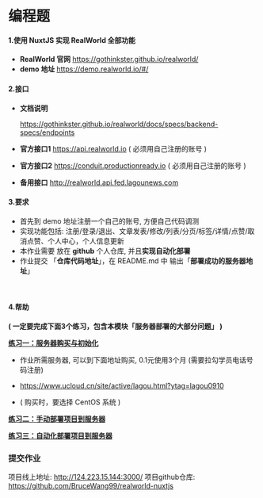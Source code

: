 # 编程题

#### 1.使用 NuxtJS 实现 RealWorld 全部功能

- **RealWorld 官网**   https://gothinkster.github.io/realworld/
- **demo 地址**   https://demo.realworld.io/#/



#### 2.接口

- **文档说明**

  https://gothinkster.github.io/realworld/docs/specs/backend-specs/endpoints

- **官方接口1**  https://api.realworld.io    ( 必须用自己注册的账号 )

- **官方接口2**  https://conduit.productionready.io   ( 必须用自己注册的账号 )

- **备用接口**    http://realworld.api.fed.lagounews.com



#### 3.要求

- 首先到 demo 地址注册一个自己的账号, 方便自己代码调测
- 实现功能包括: 注册/登录/退出、文章发表/修改/列表/分页/标签/详情/点赞/取消点赞、个人中心，个人信息更新
- 本作业需要 放在 **github** 个人仓库, 并且**实现自动化部署**
- 作业提交 「**仓库代码地址**」，在 README.md 中 输出「**部署成功的服务器地址**」

　　

#### 4.帮助

**( 一定要完成下面3个练习，包含本模块「服务器部署的大部分问题」 )**

[**练习一：服务器购买与初始化**](https://gitee.com/lagoufed/fed-e-questions/tree/master/part3/%E7%AC%94%E8%AE%B01-%E6%9C%8D%E5%8A%A1%E5%99%A8%E8%B4%AD%E4%B9%B0%E4%B8%8E%E5%88%9D%E5%A7%8B%E5%8C%96)

- 作业所需服务器, 可以到下面地址购买,  0.1元使用3个月 (需要拉勾学员电话号码注册)

-  https://www.ucloud.cn/site/active/lagou.html?ytag=lagou0910

- ( 购买时，要选择 CentOS 系统 )

[**练习二：手动部署项目到服务器**](https://gitee.com/lagoufed/fed-e-questions/tree/master/part3/%E7%AC%94%E8%AE%B02-%E6%89%8B%E5%8A%A8%E9%83%A8%E7%BD%B2%E9%A1%B9%E7%9B%AE%E7%BB%83%E4%B9%A0)

[**练习三：自动化部署项目到服务器**](https://gitee.com/lagoufed/fed-e-questions/tree/master/part3/%E7%AC%94%E8%AE%B03-%E8%87%AA%E5%8A%A8%E5%8C%96%E9%83%A8%E7%BD%B2%E9%A1%B9%E7%9B%AE%E5%88%B0%E6%9C%8D%E5%8A%A1%E5%99%A8)


### 提交作业

项目线上地址: http://124.223.15.144:3000/
项目github仓库: https://github.com/BruceWang99/realworld-nuxtjs







　